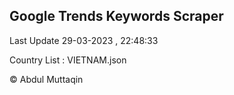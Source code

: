 

## Google Trends Keywords Scraper 
 
Last Update 29-03-2023 , 22:48:33

Country List :
VIETNAM.json



© Abdul Muttaqin 
